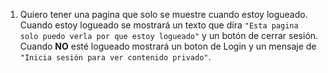 1. Quiero tener una pagina que solo se muestre cuando estoy logueado. Cuando estoy logueado se mostrará un texto que dira `"Esta pagina solo puedo verla por que estoy logueado"` y un botón de cerrar sesión. Cuando **NO** esté logueado mostrará un boton de Login y un mensaje de `"Inicia sesión para ver contenido privado"`.

<!-- // TU SOLUCIÓN A PARTIR DE AQUÍ-->

